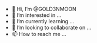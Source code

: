- 👋 Hi, I’m @GOLD3NMOON
- 👀 I’m interested in ...
- 🌱 I’m currently learning ...
- 💞️ I’m looking to collaborate on ...
- 📫 How to reach me ...

<!---
GOLD3NMOON/GOLD3NMOON is a ✨ special ✨ repository because its `README.md` (this file) appears on your GitHub profile.
You can click the Preview link to take a look at your changes.
--->
